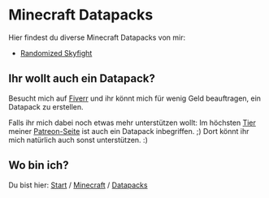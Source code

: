 # Minecraft Datapacks

Hier findest du diverse Minecraft Datapacks von mir:

- [Randomized Skyfight](https://rafaelurben.github.io/minecraft/datapacks/randomizedskyfight)



## Ihr wollt auch ein Datapack?

Besucht mich auf [Fiverr](https://www.fiverr.com/rafaelurben/make-you-a-minecraft-datapack) und ihr könnt mich für wenig Geld beauftragen, ein Datapack zu erstellen.

Falls ihr mich dabei noch etwas mehr unterstützen wollt: Im höchsten [Tier](https://www.patreon.com/join/rafaelurben) meiner [Patreon-Seite](https://www.patreon.com/rafaelurben) ist auch ein Datapack inbegriffen. ;) Dort könnt ihr mich natürlich auch sonst unterstützen. :)



## Wo bin ich?

Du bist hier: [Start](https://rafaelurben.github.io) / [Minecraft](https://rafaelurben.github.io/minecraft) / [Datapacks](https://rafaelurben.github.io/minecraft/datapacks)

